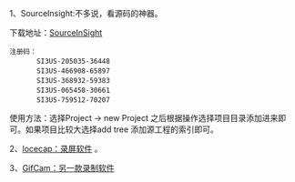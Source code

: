 1、SourceInsight:不多说，看源码的神器。

下载地址：[SourceInSight](http://www.sourceinsight.com/down35.html)

```
注册码：
　　　　SI3US-205035-36448
　　　　SI3US-466908-65897
　　　　SI3US-368932-59383
　　　　SI3US-065458-30661
　　　　SI3US-759512-70207
```

使用方法：选择Project -> new Project 之后根据操作选择项目目录添加进来即可。如果项目比较大选择add tree 添加源工程的索引即可。

2、[locecap：录屏软件](http://www.cockos.com/licecap/) 。

3、[GifCam：另一款录制软件](http://blog.bahraniapps.com/gifcam/)

​	